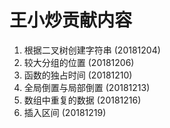 # 王小炒贡献内容

1. 根据二叉树创建字符串 (20181204)
2. 较大分组的位置 (20181206)
3. 函数的独占时间 (20181210)
4. 全局倒置与局部倒置 (20181213)
5. 数组中重复的数据 (20181216)
6. 插入区间 (20181219)